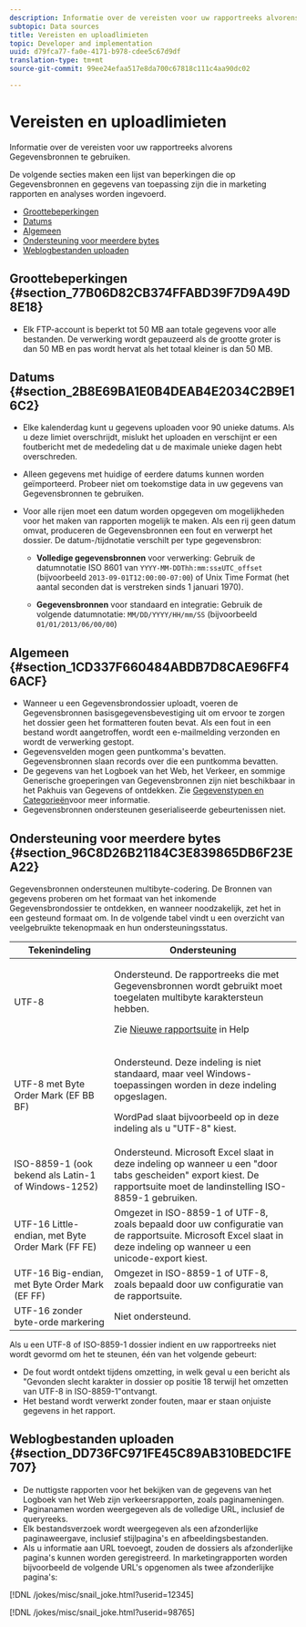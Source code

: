 ```yaml
---
description: Informatie over de vereisten voor uw rapportreeks alvorens Gegevensbronnen te gebruiken.
subtopic: Data sources
title: Vereisten en uploadlimieten
topic: Developer and implementation
uuid: d79fca77-fa0e-4171-b978-cdee5c67d9df
translation-type: tm+mt
source-git-commit: 99ee24efaa517e8da700c67818c111c4aa90dc02

---
```



# Vereisten en uploadlimieten

Informatie over de vereisten voor uw rapportreeks alvorens Gegevensbronnen te gebruiken.

De volgende secties maken een lijst van beperkingen die op Gegevensbronnen en gegevens van toepassing zijn die in marketing rapporten en analyses worden ingevoerd.

* [Groottebeperkingen](/help/import/c-data-sources/datasrc-requirements.md#section_77B06D82CB374FFABD39F7D9A49D8E18)
* [Datums](/help/import/c-data-sources/datasrc-requirements.md#section_2B8E69BA1E0B4DEAB4E2034C2B9E16C2)
* [Algemeen](/help/import/c-data-sources/datasrc-requirements.md#section_1CD337F660484ABDB7D8CAE96FF46ACF)
* [Ondersteuning voor meerdere bytes](/help/import/c-data-sources/datasrc-requirements.md#section_96C8D26B21184C3E839865DB6F23EA22)
* [Weblogbestanden uploaden](/help/import/c-data-sources/datasrc-requirements.md#section_DD736FC971FE45C89AB310BEDC1FE707)

## Groottebeperkingen {#section_77B06D82CB374FFABD39F7D9A49D8E18}

* Elk FTP-account is beperkt tot 50 MB aan totale gegevens voor alle bestanden. De verwerking wordt gepauzeerd als de grootte groter is dan 50 MB en pas wordt hervat als het totaal kleiner is dan 50 MB.

## Datums {#section_2B8E69BA1E0B4DEAB4E2034C2B9E16C2}

* Elke kalenderdag kunt u gegevens uploaden voor 90 unieke datums. Als u deze limiet overschrijdt, mislukt het uploaden en verschijnt er een foutbericht met de mededeling dat u de maximale unieke dagen hebt overschreden.
* Alleen gegevens met huidige of eerdere datums kunnen worden geïmporteerd. Probeer niet om toekomstige data in uw gegevens van Gegevensbronnen te gebruiken.
* Voor alle rijen moet een datum worden opgegeven om mogelijkheden voor het maken van rapporten mogelijk te maken. Als een rij geen datum omvat, produceren de Gegevensbronnen een fout en verwerpt het dossier. De datum-/tijdnotatie verschilt per type gegevensbron:

   * **Volledige gegevensbronnen** voor verwerking: Gebruik de datumnotatie ISO 8601 van `YYYY-MM-DDThh:mm:ss±UTC_offset` (bijvoorbeeld `2013-09-01T12:00:00-07:00`) of Unix Time Format (het aantal seconden dat is verstreken sinds 1 januari 1970).

   * **Gegevensbronnen** voor standaard en integratie: Gebruik de volgende datumnotatie: `MM/DD/YYYY/HH/mm/SS` (bijvoorbeeld `01/01/2013/06/00/00`)

## Algemeen {#section_1CD337F660484ABDB7D8CAE96FF46ACF}

* Wanneer u een Gegevensbrondossier uploadt, voeren de Gegevensbronnen basisgegevensbevestiging uit om ervoor te zorgen het dossier geen het formatteren fouten bevat. Als een fout in een bestand wordt aangetroffen, wordt een e-mailmelding verzonden en wordt de verwerking gestopt.
* Gegevensvelden mogen geen puntkomma&#39;s bevatten. Gegevensbronnen slaan records over die een puntkomma bevatten.
* De gegevens van het Logboek van het Web, het Verkeer, en sommige Generische groeperingen van Gegevensbronnen zijn niet beschikbaar in het Pakhuis van Gegevens of ontdekken. Zie [Gegevenstypen en Categorieën](/help/import/c-data-sources/c-datasrc-types/datasrc-categories.md)voor meer informatie.
* Gegevensbronnen ondersteunen geserialiseerde gebeurtenissen niet.

## Ondersteuning voor meerdere bytes {#section_96C8D26B21184C3E839865DB6F23EA22}

Gegevensbronnen ondersteunen multibyte-codering. De Bronnen van gegevens proberen om het formaat van het inkomende Gegevensbrondossier te ontdekken, en wanneer noodzakelijk, zet het in een gesteund formaat om. In de volgende tabel vindt u een overzicht van veelgebruikte tekenopmaak en hun ondersteuningsstatus.

<table id="table_F9E685D7EEAB49A9ABAD622AE630EC21"> 
 <thead> 
  <tr> 
   <th colname="col1" class="entry"> Tekenindeling </th> 
   <th colname="col2" class="entry"> Ondersteuning </th> 
  </tr> 
 </thead>
 <tbody> 
  <tr> 
   <td colname="col1"> UTF-8 </td> 
   <td colname="col2"> <p>Ondersteund. De rapportreeks die met Gegevensbronnen wordt gebruikt moet toegelaten multibyte karaktersteun hebben. </p> <p>Zie <a href="https://marketing.adobe.com/resources/help/en_US/reference/new_report_suite.html"  > Nieuwe rapportsuite</a> in Help </p> </td> 
  </tr> 
  <tr> 
   <td colname="col1"> UTF-8 met Byte Order Mark (EF BB BF) </td> 
   <td colname="col2"> <p>Ondersteund. Deze indeling is niet standaard, maar veel Windows-toepassingen worden in deze indeling opgeslagen. </p> <p>WordPad slaat bijvoorbeeld op in deze indeling als u "UTF-8" kiest. </p> </td> 
  </tr> 
  <tr> 
   <td colname="col1"> ISO-8859-1 (ook bekend als Latin-1 of Windows-1252) </td> 
   <td colname="col2"> Ondersteund. Microsoft Excel slaat in deze indeling op wanneer u een "door tabs gescheiden" export kiest. De rapportsuite moet de landinstelling ISO-8859-1 gebruiken. </td> 
  </tr> 
  <tr> 
   <td colname="col1"> UTF-16 Little-endian, met Byte Order Mark (FF FE) </td> 
   <td colname="col2"> Omgezet in ISO-8859-1 of UTF-8, zoals bepaald door uw configuratie van de rapportsuite. Microsoft Excel slaat in deze indeling op wanneer u een unicode-export kiest. </td> 
  </tr> 
  <tr> 
   <td colname="col1"> UTF-16 Big-endian, met Byte Order Mark (EF FF) </td> 
   <td colname="col2"> Omgezet in ISO-8859-1 of UTF-8, zoals bepaald door uw configuratie van de rapportsuite. </td> 
  </tr> 
  <tr> 
   <td colname="col1"> UTF-16 zonder byte-orde markering </td> 
   <td colname="col2"> Niet ondersteund. </td> 
  </tr> 
 </tbody> 
</table>

Als u een UTF-8 of ISO-8859-1 dossier indient en uw rapportreeks niet wordt gevormd om het te steunen, één van het volgende gebeurt:

* De fout wordt ontdekt tijdens omzetting, in welk geval u een bericht als &quot;Gevonden slecht karakter in dossier op positie 18 terwijl het omzetten van UTF-8 in ISO-8859-1&quot;ontvangt.
* Het bestand wordt verwerkt zonder fouten, maar er staan onjuiste gegevens in het rapport.

## Weblogbestanden uploaden {#section_DD736FC971FE45C89AB310BEDC1FE707}

* De nuttigste rapporten voor het bekijken van de gegevens van het Logboek van het Web zijn verkeersrapporten, zoals paginameningen.
* Paginanamen worden weergegeven als de volledige URL, inclusief de queryreeks.
* Elk bestandsverzoek wordt weergegeven als een afzonderlijke paginaweergave, inclusief stijlpagina&#39;s en afbeeldingsbestanden.
* Als u informatie aan URL toevoegt, zouden de dossiers als afzonderlijke pagina&#39;s kunnen worden geregistreerd. In marketingrapporten worden bijvoorbeeld de volgende URL&#39;s opgenomen als twee afzonderlijke pagina&#39;s:

[!DNL /jokes/misc/snail_joke.html?userid=12345]

[!DNL /jokes/misc/snail_joke.html?userid=98765]
